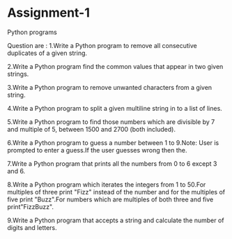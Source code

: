 # Assignment-1 #
Python programs

Question are :
1.Write a Python program to remove all consecutive duplicates of a given string.

2.Write a Python program find the common values that appear in two given strings.

3.Write a Python program to remove unwanted characters from a given string.

4.Write a Python program to split a given multiline string in to a list of lines.

5.Write a Python program to find those numbers which are divisible by 7 and multiple of 5, between 1500 and 2700 (both included).

6.Write a Python program to guess a number between 1 to 9.Note: User is prompted to enter a guess.If the user guesses wrong then the.

7.Write a Python program that prints all the numbers from 0 to 6 except 3 and 6.

8.Write a Python program which iterates the integers from 1 to 50.For multiples of three print "Fizz" instead of the number and for the multiples of five print "Buzz".For numbers which are multiples of both three and five print"FizzBuzz".

9.Write a Python program that accepts a string and calculate the number of digits and letters. 
